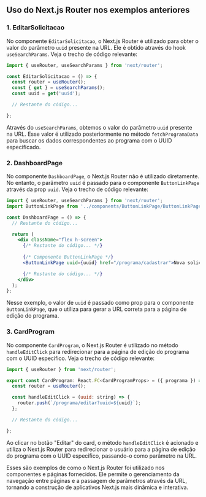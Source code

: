 ## Uso do Next.js Router nos exemplos anteriores

### 1. EditarSolicitacao

No componente `EditarSolicitacao`, o Next.js Router é utilizado para obter o valor do parâmetro `uuid` presente na URL. Ele é obtido através do hook `useSearchParams`. Veja o trecho de código relevante:

```jsx
import { useRouter, useSearchParams } from 'next/router';

const EditarSolicitacao = () => {
  const router = useRouter();
  const { get } = useSearchParams();
  const uuid = get('uuid');

  // Restante do código...

};
```

Através do `useSearchParams`, obtemos o valor do parâmetro `uuid` presente na URL. Esse valor é utilizado posteriormente no método `fetchProgramaData` para buscar os dados correspondentes ao programa com o UUID especificado.

### 2. DashboardPage

No componente `DashboardPage`, o Next.js Router não é utilizado diretamente. No entanto, o parâmetro `uuid` é passado para o componente `ButtonLinkPage` através da prop `uuid`. Veja o trecho de código relevante:

```jsx
import { useRouter, useSearchParams } from 'next/router';
import ButtonLinkPage from '../components/ButtonLinkPage/ButtonLinkPage';

const DashboardPage = () => {
  // Restante do código...

  return (
    <div className="flex h-screen">
      {/* Restante do código... */}
      
      {/* Componente ButtonLinkPage */}
      <ButtonLinkPage uuid={uuid} href="/programa/cadastrar">Nova solicitação +</ButtonLinkPage>

      {/* Restante do código... */}
    </div>
  );
};
```

Nesse exemplo, o valor de `uuid` é passado como prop para o componente `ButtonLinkPage`, que o utiliza para gerar a URL correta para a página de edição do programa.

### 3. CardProgram

No componente `CardProgram`, o Next.js Router é utilizado no método `handleEditClick` para redirecionar para a página de edição do programa com o UUID específico. Veja o trecho de código relevante:

```jsx
import { useRouter } from 'next/router';

export const CardProgram: React.FC<CardProgramProps> = ({ programa }) => {
  const router = useRouter();

  const handleEditClick = (uuid: string) => {
    router.push(`/programa/editar?uuid=${uuid}`);
  };

  // Restante do código...

};
```

Ao clicar no botão "Editar" do card, o método `handleEditClick` é acionado e utiliza o Next.js Router para redirecionar o usuário para a página de edição do programa com o UUID específico, passando-o como parâmetro na URL.

Esses são exemplos de como o Next.js Router foi utilizado nos componentes e páginas fornecidos. Ele permite o gerenciamento da navegação entre páginas e a passagem de parâmetros através da URL, tornando a construção de aplicativos Next.js mais dinâmica e interativa.
